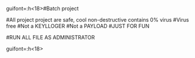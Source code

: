 guifont=<Arial blue>:h<18>#Batch project

#All project project are safe, cool non-destructive contains 0% virus
#Virus free
#Not a KEYLLOGER
#Not a PAYLOAD
#JUST FOR FUN 

#RUN ALL FILE AS ADMINISTRATOR



guifont=<Arial blue>:h<18>

